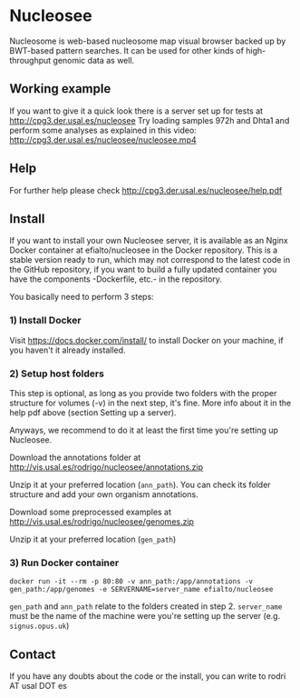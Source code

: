 # Nucleosee

Nucleosome is web-based nucleosome map visual browser backed up by BWT-based pattern searches. It can be used for other kinds of high-throughput genomic data as well.

## Working example
If you want to give it a quick look there is a server set up for tests at http://cpg3.der.usal.es/nucleosee
Try loading samples 972h and Dhta1 and perform some analyses as explained in this video: http://cpg3.der.usal.es/nucleosee/nucleosee.mp4

## Help 
For further help please check http://cpg3.der.usal.es/nucleosee/help.pdf

## Install
If you want to install your own Nucleosee server, it is available as an Nginx Docker container at efialto/nucleosee in the Docker repository. This is a stable version ready to run, which may not correspond to the latest code in the GitHub repository, if you want to build a fully updated container you have the components -Dockerfile, etc.- in the repository.

You basically need to perform 3 steps:
### 1) Install Docker
Visit https://docs.docker.com/install/ to install Docker on your machine, if you haven't it already installed.
### 2) Setup host folders
This step is optional, as long as you provide two folders with the proper structure for volumes (-v) in the next step, it's fine. More info about it in the help pdf above (section Setting up a server).

Anyways, we recommend to do it at least the first time you're setting up Nucleosee.

Download the annotations folder at http://vis.usal.es/rodrigo/nucleosee/annotations.zip

Unzip it at your preferred location (`ann_path`). You can check its folder structure and add 
your own organism annotations.

Download some preprocessed examples at http://vis.usal.es/rodrigo/nucleosee/genomes.zip

Unzip it at your preferred location (`gen_path`)


### 3) Run Docker container
```
docker run -it --rm -p 80:80 -v ann_path:/app/annotations -v gen_path:/app/genomes -e SERVERNAME=server_name efialto/nucleosee
```
`gen_path` and `ann_path` relate to the folders created in step 2. `server_name` must be the name of the machine were you're setting up the server (e.g. `signus.opus.uk`)

## Contact
If you have any doubts about the code or the install, you can write to rodri AT usal DOT es



